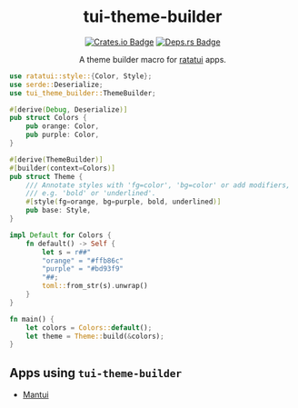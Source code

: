 <div align="center">

# tui-theme-builder
 
[![Crates.io Badge]][Crates.io] [![Deps.rs Badge]][Deps.rs]

A theme builder macro for [ratatui](https://github.com/ratatui/ratatui) apps.

</div>


```rust
use ratatui::style::{Color, Style};
use serde::Deserialize;
use tui_theme_builder::ThemeBuilder;

#[derive(Debug, Deserialize)]
pub struct Colors {
    pub orange: Color,
    pub purple: Color,
}

#[derive(ThemeBuilder)]
#[builder(context=Colors)]
pub struct Theme {
    /// Annotate styles with 'fg=color', 'bg=color' or add modifiers,
    /// e.g. 'bold' or 'underlined'.
    #[style(fg=orange, bg=purple, bold, underlined)]
    pub base: Style,
}

impl Default for Colors {
    fn default() -> Self {
        let s = r##"
        "orange" = "#ffb86c"
        "purple" = "#bd93f9"
        "##;
        toml::from_str(s).unwrap()
    }
}

fn main() {
    let colors = Colors::default();
    let theme = Theme::build(&colors);
}
```

## Apps using `tui-theme-builder`

- [Mantui](https://github.com/preiter93/mantui/blob/main/src/ui/theme.rs)

[Deps.rs Badge]: https://deps.rs/repo/github/preiter93/tui-theme-builder/status.svg?path=tui-theme-builder&style=flat-square
[Deps.rs]: https://deps.rs/repo/github/preiter93/tui-theme-builder?path=tui-theme-builder
[Crates.io Badge]: https://img.shields.io/crates/v/tui-theme-builder?logo=rust&style=flat-square&logoColor=E05D44&color=E05D44
[Crates.io]: https://crates.io/crates/tui-theme-builder
